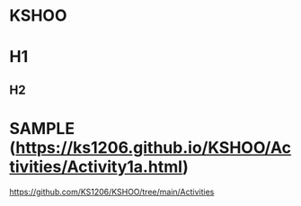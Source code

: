 # KSHOO
# H1
## H2 
# SAMPLE (https://ks1206.github.io/KSHOO/Activities/Activity1a.html)
https://github.com/KS1206/KSHOO/tree/main/Activities
